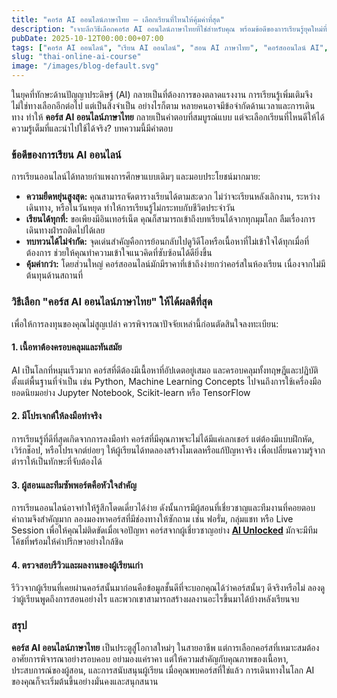 ```yaml
---
title: "คอร์ส AI ออนไลน์ภาษาไทย – เลือกเรียนที่ไหนให้คุ้มค่าที่สุด"
description: "เจาะลึกวิธีเลือกคอร์ส AI ออนไลน์ภาษาไทยที่ใช่สำหรับคุณ พร้อมข้อดีของการเรียนรู้ยุคใหม่ที่ให้คุณเรียนได้ทุกที่ ทุกเวลา และต่อยอดได้จริง"
pubDate: 2025-10-12T00:00:00+07:00
tags: ["คอร์ส AI ออนไลน์", "เรียน AI ออนไลน์", "สอน AI ภาษาไทย", "คอร์สออนไลน์ AI", "เลือกคอร์ส AI"]
slug: "thai-online-ai-course"
image: "/images/blog-default.svg"
---
```


ในยุคที่ทักษะด้านปัญญาประดิษฐ์ (AI) กลายเป็นที่ต้องการของตลาดแรงงาน การเรียนรู้เพิ่มเติมจึงไม่ใช่ทางเลือกอีกต่อไป แต่เป็นสิ่งจำเป็น อย่างไรก็ตาม หลายคนอาจมีข้อจำกัดด้านเวลาและการเดินทาง ทำให้ **คอร์ส AI ออนไลน์ภาษาไทย** กลายเป็นคำตอบที่สมบูรณ์แบบ แต่จะเลือกเรียนที่ไหนดีให้ได้ความรู้เต็มที่และนำไปใช้ได้จริง? บทความนี้มีคำตอบ

### ข้อดีของการเรียน AI ออนไลน์

การเรียนออนไลน์ได้ทลายกำแพงการศึกษาแบบเดิมๆ และมอบประโยชน์มากมาย:
- **ความยืดหยุ่นสูงสุด:** คุณสามารถจัดตารางเรียนได้ตามสะดวก ไม่ว่าจะเรียนหลังเลิกงาน, ระหว่างเดินทาง, หรือในวันหยุด ทำให้การเรียนรู้ไม่กระทบกับชีวิตประจำวัน
- **เรียนได้ทุกที่:** ขอเพียงมีอินเทอร์เน็ต คุณก็สามารถเข้าถึงบทเรียนได้จากทุกมุมโลก ลืมเรื่องการเดินทางฝ่ารถติดไปได้เลย
- **ทบทวนได้ไม่จำกัด:** จุดเด่นสำคัญคือการย้อนกลับไปดูวิดีโอหรือเนื้อหาที่ไม่เข้าใจได้ทุกเมื่อที่ต้องการ ช่วยให้คุณทำความเข้าใจแนวคิดที่ซับซ้อนได้ดียิ่งขึ้น
- **คุ้มค่ากว่า:** โดยส่วนใหญ่ คอร์สออนไลน์มักมีราคาที่เข้าถึงง่ายกว่าคอร์สในห้องเรียน เนื่องจากไม่มีต้นทุนด้านสถานที่

### วิธีเลือก "คอร์ส AI ออนไลน์ภาษาไทย" ให้ได้ผลดีที่สุด

เพื่อให้การลงทุนของคุณไม่สูญเปล่า ควรพิจารณาปัจจัยเหล่านี้ก่อนตัดสินใจลงทะเบียน:

#### 1. เนื้อหาต้องครอบคลุมและทันสมัย
AI เป็นโลกที่หมุนเร็วมาก คอร์สที่ดีต้องมีเนื้อหาที่อัปเดตอยู่เสมอ และครอบคลุมทั้งทฤษฎีและปฏิบัติ ตั้งแต่พื้นฐานที่จำเป็น เช่น Python, Machine Learning Concepts ไปจนถึงการใช้เครื่องมือยอดนิยมอย่าง Jupyter Notebook, Scikit-learn หรือ TensorFlow

#### 2. มีโปรเจกต์ให้ลงมือทำจริง
การเรียนรู้ที่ดีที่สุดเกิดจากการลงมือทำ คอร์สที่มีคุณภาพจะไม่ได้มีแค่เลกเชอร์ แต่ต้องมีแบบฝึกหัด, เวิร์กช็อป, หรือโปรเจกต์ย่อยๆ ให้ผู้เรียนได้ทดลองสร้างโมเดลหรือแก้ปัญหาจริง เพื่อเปลี่ยนความรู้จากตำราให้เป็นทักษะที่จับต้องได้

#### 3. ผู้สอนและทีมซัพพอร์ตคือหัวใจสำคัญ
การเรียนออนไลน์อาจทำให้รู้สึกโดดเดี่ยวได้ง่าย ดังนั้นการมีผู้สอนที่เชี่ยวชาญและทีมงานที่คอยตอบคำถามจึงสำคัญมาก ลองมองหาคอร์สที่มีช่องทางให้ซักถาม เช่น ฟอรั่ม, กลุ่มแชท หรือ Live Session เพื่อให้คุณไม่ติดขัดเมื่อเจอปัญหา คอร์สจากผู้เชี่ยวชาญอย่าง **[AI Unlocked](https://www.aiunlockinnovations.com/online-course)** มักจะมีทีมโค้ชที่พร้อมให้คำปรึกษาอย่างใกล้ชิด

#### 4. ตรวจสอบรีวิวและผลงานของผู้เรียนเก่า
รีวิวจากผู้เรียนที่เคยผ่านคอร์สนั้นมาก่อนคือข้อมูลชั้นดีที่จะบอกคุณได้ว่าคอร์สนั้นๆ ดีจริงหรือไม่ ลองดูว่าผู้เรียนพูดถึงการสอนอย่างไร และพวกเขาสามารถสร้างผลงานอะไรขึ้นมาได้บ้างหลังเรียนจบ

### สรุป

**คอร์ส AI ออนไลน์ภาษาไทย** เป็นประตูสู่โอกาสใหม่ๆ ในสายอาชีพ แต่การเลือกคอร์สที่เหมาะสมต้องอาศัยการพิจารณาอย่างรอบคอบ อย่ามองแค่ราคา แต่ให้ความสำคัญกับคุณภาพของเนื้อหา, ประสบการณ์ของผู้สอน, และการสนับสนุนผู้เรียน เมื่อคุณพบคอร์สที่ใช่แล้ว การเดินทางในโลก AI ของคุณก็จะเริ่มต้นขึ้นอย่างมั่นคงและสนุกสนาน
